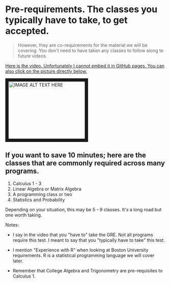 # Pre-requirements. The classes you typically have to take, to get accepted.
> However, they are co-requirements for the material we will be covering. You don't need to have taken any classes to follow along to future videos.

[Here is the video. Unfortunately I cannot embed it in GitHub pages.
You can also click on the picture directly below.](https://youtu.be/bQwryJPHtzY)

<a href="http://www.youtube.com/watch?feature=player_embedded&v=bQwryJPHtzY
" target="_blank"><img src="http://img.youtube.com/vi/bQwryJPHtzY/0.jpg" 
alt="IMAGE ALT TEXT HERE" width="240" height="180" border="10" /></a>

## If you want to save 10 minutes; here are the classes that are commonly required across many programs.

1. Calculus 1 - 3
2. Linear Algebra or Matrix Algebra
3. A programming class or two
4. Statistics and Probability

Depending on your situation, this may be 5 - 9 classes. It's a long road but one worth taking.

Notes: 
* I say in the video that you "have to" take the GRE. Not all programs require this test. I meant to say that you "typically have to take" this test.

* I mention "Experience with R" when looking at Boston University requirements. R is a statistical programming language we will cover later.

* Remember that College Algebra and Trigonometry are pre-requisites to Calculus 1.
